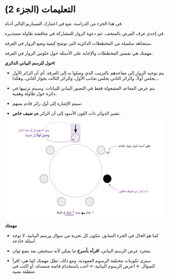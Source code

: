 # التعليمات (الجزء 2)

في هذا الجزء من الدراسة، ضع في اعتبارك السيناريو التالي أدناه.

<div class="hover-box">

في إحدى غرف العرض بالمتحف، تتم دعوة الزوار للمشاركة في مناقشة طاولة مستديرة.

ستشاهد سلسلة من المخططات الدائرية التي توضح كيفية وضع الزوار في الغرفة.

مهمتك هي تفسير المخططات والإجابة على الأسئلة حول جلوس الزوار في الغرفة.

</div>

<!-- -------------------------------------------- -->
<div class="highlight-box"><b> حول للرسم البياني الدائريt</b></div>

- يتم توجيه الزوار إلى مقاعدهم بالترتيب الذي وصلوا به إلى الغرفة. أي أن الزائر الأول يجلس أولاً، والزائر الثاني يجلس بجانب الأول، والزائر الثالث بجوار الثاني، وهكذا...

- يتم عرض المقاعد المشغولة فقط في التصور البياني للبيانات. وسيتم ترتيبها في دائرة حول طاولة وهمية.

- سيتم الإشارة إلى أول زائر قادم بسهم.

- تشير الدوائر ذات اللون الأسود إلى أن الزائر هو **ضيف خاص**.

![Radial chart used in this study](ar/radial/intro-radial-ex.png)


<!-- -------------------------------------------- -->
<div class="highlight-box"><b> مهمتك </b></div>

- كما هو الحال في الجزء السابق، تتكون كل تجربة من سؤال ورسم البيانية.
 لا توجد أسئلة خادعة.

- بمجرد عرض الرسم البياني، **اقرأه بأسرع** ما يمكن لأنه سيختفي بعد بضع ثوان

- سترى تكوينات مختلفة الرسوم العمودية، ومع ذلك، تظل مهمتك كما هي:
 اقرأ السؤال ← اعرض الرسوم البيانية ← أجب باستخدام قائمة منسدلة، أو اكتب في منطقة نصية.